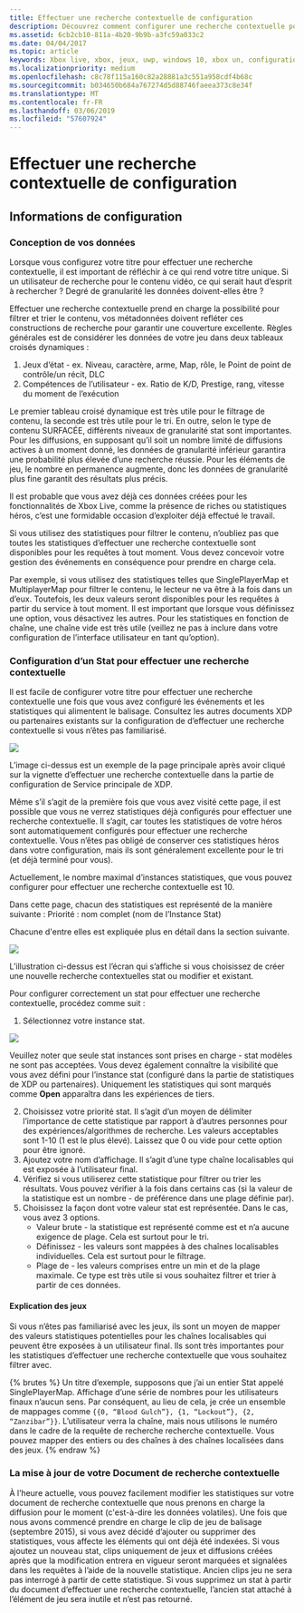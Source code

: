 ```yaml
---
title: Effectuer une recherche contextuelle de configuration
description: Découvrez comment configurer une recherche contextuelle pour marquer des clips de jeu et diffusions.
ms.assetid: 6cb2cb10-811a-4b20-9b9b-a3fc59a033c2
ms.date: 04/04/2017
ms.topic: article
keywords: Xbox live, xbox, jeux, uwp, windows 10, xbox un, configuration du service, effectuer une recherche contextuelle, clip de jeu, de diffusion
ms.localizationpriority: medium
ms.openlocfilehash: c8c78f115a160c82a28881a3c551a958cdf4b68c
ms.sourcegitcommit: b034650b684a767274d5d88746faeea373c8e34f
ms.translationtype: MT
ms.contentlocale: fr-FR
ms.lasthandoff: 03/06/2019
ms.locfileid: "57607924"
---
```

# <a name="configuring-contextual-search"></a>Effectuer une recherche contextuelle de configuration

## <a name="configuration-info"></a>Informations de configuration

### <a name="designing-your-data"></a>Conception de vos données
Lorsque vous configurez votre titre pour effectuer une recherche contextuelle, il est important de réfléchir à ce qui rend votre titre unique.  Si un utilisateur de recherche pour le contenu vidéo, ce qui serait haut d’esprit à rechercher ?  Degré de granularité les données doivent-elles être ?

Effectuer une recherche contextuelle prend en charge la possibilité pour filtrer et trier le contenu, vos métadonnées doivent refléter ces constructions de recherche pour garantir une couverture excellente.  Règles générales est de considérer les données de votre jeu dans deux tableaux croisés dynamiques :
1. Jeux d’état - ex.  Niveau, caractère, arme, Map, rôle, le Point de point de contrôle/un récit, DLC
2. Compétences de l’utilisateur - ex. Ratio de K/D, Prestige, rang, vitesse du moment de l’exécution

Le premier tableau croisé dynamique est très utile pour le filtrage de contenu, la seconde est très utile pour le tri.  En outre, selon le type de contenu SURFACÉE, différents niveaux de granularité stat sont importantes.  Pour les diffusions, en supposant qu’il soit un nombre limité de diffusions actives à un moment donné, les données de granularité inférieur garantira une probabilité plus élevée d’une recherche réussie.  Pour les éléments de jeu, le nombre en permanence augmente, donc les données de granularité plus fine garantit des résultats plus précis.

Il est probable que vous avez déjà ces données créées pour les fonctionnalités de Xbox Live, comme la présence de riches ou statistiques héros, c’est une formidable occasion d’exploiter déjà effectué le travail.

Si vous utilisez des statistiques pour filtrer le contenu, n’oubliez pas que toutes les statistiques d’effectuer une recherche contextuelle sont disponibles pour les requêtes à tout moment.  Vous devez concevoir votre gestion des événements en conséquence pour prendre en charge cela.

Par exemple, si vous utilisez des statistiques telles que SinglePlayerMap et MultiplayerMap pour filtrer le contenu, le lecteur ne va être à la fois dans un d’eux.  Toutefois, les deux valeurs seront disponibles pour les requêtes à partir du service à tout moment.  Il est important que lorsque vous définissez une option, vous désactivez les autres.  Pour les statistiques en fonction de chaîne, une chaîne vide est très utile (veillez ne pas à inclure dans votre configuration de l’interface utilisateur en tant qu’option).

### <a name="configuring-a-stat-for-contextual-search"></a>Configuration d’un Stat pour effectuer une recherche contextuelle
Il est facile de configurer votre titre pour effectuer une recherche contextuelle une fois que vous avez configuré les événements et les statistiques qui alimentent le balisage.  Consultez les autres documents XDP ou partenaires existants sur la configuration de d’effectuer une recherche contextuelle si vous n’êtes pas familiarisé.

![](../images/contextual_search/config02.png)

L’image ci-dessus est un exemple de la page principale après avoir cliqué sur la vignette d’effectuer une recherche contextuelle dans la partie de configuration de Service principale de XDP.

Même s’il s’agit de la première fois que vous avez visité cette page, il est possible que vous ne verrez statistiques déjà configurés pour effectuer une recherche contextuelle.  Il s’agit, car toutes les statistiques de votre héros sont automatiquement configurés pour effectuer une recherche contextuelle. Vous n’êtes pas obligé de conserver ces statistiques héros dans votre configuration, mais ils sont généralement excellente pour le tri (et déjà terminé pour vous).

Actuellement, le nombre maximal d’instances statistiques, que vous pouvez configurer pour effectuer une recherche contextuelle est 10.

Dans cette page, chacun des statistiques est représenté de la manière suivante : Priorité : nom complet (nom de l’Instance Stat)

Chacune d'entre elles est expliquée plus en détail dans la section suivante.

![](../images/contextual_search/config01.png)

L’illustration ci-dessus est l’écran qui s’affiche si vous choisissez de créer une nouvelle recherche contextuelles stat ou modifier et existant.

Pour configurer correctement un stat pour effectuer une recherche contextuelle, procédez comme suit :
1. Sélectionnez votre instance stat.

  ![](../images/contextual_search/config03.png)

  Veuillez noter que seule stat instances sont prises en charge - stat modèles ne sont pas acceptées.  Vous devez également connaître la visibilité que vous avez défini pour l’instance stat (configuré dans la partie de statistiques de XDP ou partenaires).  Uniquement les statistiques qui sont marqués comme **Open** apparaîtra dans les expériences de tiers.

2. Choisissez votre priorité stat. Il s’agit d’un moyen de délimiter l’importance de cette statistique par rapport à d’autres personnes pour des expériences/algorithmes de recherche.  Les valeurs acceptables sont 1-10 (1 est le plus élevé).  Laissez que 0 ou vide pour cette option pour être ignoré.
3. Ajoutez votre nom d’affichage.  Il s’agit d’une type chaîne localisables qui est exposée à l’utilisateur final.
4. Vérifiez si vous utiliserez cette statistique pour filtrer ou trier les résultats.  Vous pouvez vérifier à la fois dans certains cas (si la valeur de la statistique est un nombre - de préférence dans une plage définie par).
5. Choisissez la façon dont votre valeur stat est représentée.  Dans le cas, vous avez 3 options.
   * Valeur brute - la statistique est représenté comme est et n’a aucune exigence de plage.  Cela est surtout pour le tri.
   * Définissez - les valeurs sont mappées à des chaînes localisables individuelles.  Cela est surtout pour le filtrage.
   * Plage de - les valeurs comprises entre un min et de la plage maximale.  Ce type est très utile si vous souhaitez filtrer et trier à partir de ces données.

#### <a name="explaining-sets"></a>Explication des jeux
Si vous n’êtes pas familiarisé avec les jeux, ils sont un moyen de mapper des valeurs statistiques potentielles pour les chaînes localisables qui peuvent être exposées à un utilisateur final.  Ils sont très importantes pour les statistiques d’effectuer une recherche contextuelle que vous souhaitez filtrer avec.

{% brutes %} Un titre d’exemple, supposons que j’ai un entier Stat appelé SinglePlayerMap.  Affichage d’une série de nombres pour les utilisateurs finaux n’aucun sens.  Par conséquent, au lieu de cela, je crée un ensemble de mappages comme ```{{0, “Blood Gulch”}, {1, “Lockout”}, {2, “Zanzibar”}}```.  L’utilisateur verra la chaîne, mais nous utilisons le numéro dans le cadre de la requête de recherche recherche contextuelle.  Vous pouvez mapper des entiers ou des chaînes à des chaînes localisées dans des jeux.
{% endraw %}

### <a name="updating-your-contextual-search-document"></a>La mise à jour de votre Document de recherche contextuelle
À l’heure actuelle, vous pouvez facilement modifier les statistiques sur votre document de recherche contextuelle que nous prenons en charge la diffusion pour le moment (c'est-à-dire les données volatiles).  Une fois que nous avons commencé prendre en charge le clip de jeu de balisage (septembre 2015), si vous avez décidé d’ajouter ou supprimer des statistiques, vous affecte les éléments qui ont déjà été indexées.  Si vous ajoutez un nouveau stat, clips uniquement de jeux et diffusions créées après que la modification entrera en vigueur seront marquées et signalées dans les requêtes à l’aide de la nouvelle statistique. Ancien clips jeu ne sera pas interrogé à partir de cette statistique. Si vous supprimez un stat à partir du document d’effectuer une recherche contextuelle, l’ancien stat attaché à l’élément de jeu sera inutile et n’est pas retourné.
